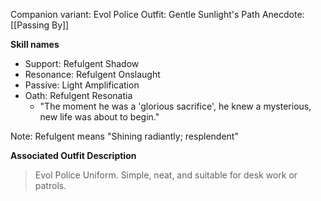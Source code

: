 Companion variant: Evol Police
Outfit: Gentle Sunlight's Path
Anecdote: [[Passing By]]

**Skill names**
* Support: Refulgent Shadow
* Resonance: Refulgent Onslaught
* Passive: Light Amplification
* Oath: Refulgent Resonatia
	* "The moment he was a 'glorious sacrifice', he knew a mysterious, new life was about to begin."

Note: Refulgent means "Shining radiantly; resplendent"

**Associated Outfit Description**
> Evol Police Uniform. Simple, neat, and suitable for desk work or patrols.